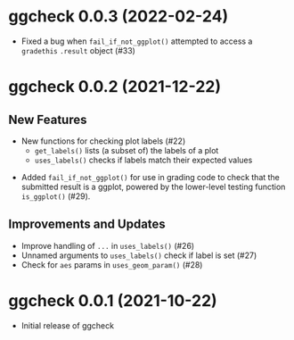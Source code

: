 <!-- NEWS.md is maintained by https://cynkra.github.io/fledge, do not edit -->

# ggcheck 0.0.3 (2022-02-24)

- Fixed a bug when `fail_if_not_ggplot()` attempted to access a `gradethis` `.result` object (#33)

# ggcheck 0.0.2 (2021-12-22)

## New Features

* New functions for checking plot labels (#22)
    - `get_labels()` lists (a subset of) the labels of a plot
    - `uses_labels()` checks if labels match their expected values
- Added `fail_if_not_ggplot()` for use in grading code to check that the submitted result is a ggplot, powered by the lower-level testing function `is_ggplot()` (#29).

## Improvements and Updates

- Improve handling of `...` in `uses_labels()` (#26)
- Unnamed arguments to `uses_labels()` check if label is set (#27)
- Check for `aes` params in `uses_geom_param()` (#28)

# ggcheck 0.0.1 (2021-10-22)

- Initial release of ggcheck
